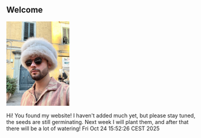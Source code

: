 ## Welcome

<img src="images/homepage_profpic.jpg" width="33%" alt="Profile picture">

Hi! You found my website! I haven't added much yet, but please stay tuned, the seeds are still germinating. Next week I will plant them, and after that there will be a lot of watering! 
Fri Oct 24 15:52:26 CEST 2025
